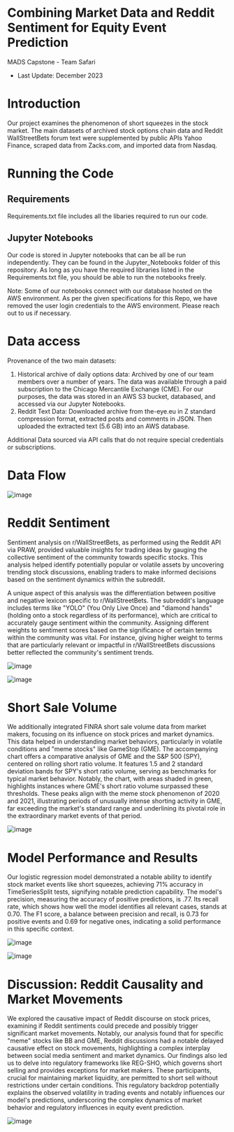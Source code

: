 # Combining Market Data and Reddit Sentiment for Equity Event Prediction 
MADS Capstone - Team Safari
- Last Update: December 2023

# Introduction
Our project examines the phenomenon of short squeezes in the stock market.  The main datasets of archived stock options chain data and Reddit WallStreetBets forum text were supplemented by public APIs Yahoo Finance, scraped data from Zacks.com, and imported data from Nasdaq. 

# Running the Code

## Requirements
Requirements.txt file includes all the libaries required to run our code.

## Jupyter Notebooks
Our code is stored in Jupyter notebooks that can be all be run independently.  They can be found in the Jupyter_Notebooks folder of this repository.  As long as you have the required libraries listed in the Requirements.txt file, you should be able to run the notebooks freely.

Note: Some of our notebooks connect with our database hosted on the AWS environment.  As per the given specifications for this Repo, we have removed the user login credentials to the AWS environment.  Please reach out to us if necessary. 

# Data access
Provenance of the two main datasets:
1. Historical archive of daily options data: Archived by one of our team members over a number of years. The data was available through a paid subscription to the Chicago Mercantile Exchange (CME).  For our purposes, the data was stored in an AWS S3 bucket, databased, and accessed via our Jupyter Notebooks. 
2. Reddit Text Data: Downloaded archive from the-eye.eu in Z standard compression format, extracted posts and comments in JSON. Then uploaded the extracted text (5.6 GB) into an AWS database.

Additional Data sourced via API calls that do not require special credentials or subscriptions.

# Data Flow
![image](https://github.com/erickts643/SIADS_Capstone_Group17/assets/127133109/c66b33f2-4f0c-4fe5-a181-82a69d7389c1)


# Reddit Sentiment
Sentiment analysis on r/WallStreetBets, as performed using the Reddit API via PRAW, provided valuable insights for trading ideas by gauging the collective sentiment of the community towards specific stocks. This analysis helped identify potentially popular or volatile assets by uncovering trending stock discussions, enabling traders to make informed decisions based on the sentiment dynamics within the subreddit.

A unique aspect of this analysis was the differentiation between positive and negative lexicon specific to r/WallStreetBets. The subreddit's language includes terms like "YOLO" (You Only Live Once) and "diamond hands" (holding onto a stock regardless of its performance), which are critical to accurately gauge sentiment within the community. Assigning different weights to sentiment scores based on the significance of certain terms within the community was vital. For instance, giving higher weight to terms that are particularly relevant or impactful in r/WallStreetBets discussions better reflected the community's sentiment trends.

![image](https://github.com/erickts643/SIADS_Capstone_Group17/assets/127133109/467b9900-4e03-4b88-8ebb-468a7e1a409f)


![image](https://github.com/erickts643/SIADS_Capstone_Group17/assets/127133109/c15543c1-1318-4323-969e-62a5dd36bc73)


# Short Sale Volume
We additionally integrated FINRA short sale volume data from market makers, focusing on its influence on stock prices and market dynamics. This data helped in understanding market behaviors, particularly in volatile conditions and "meme stocks" like GameStop (GME). The accompanying chart offers a comparative analysis of GME and the S&P 500 (SPY), centered on rolling short ratio volume. It features 1.5 and 2 standard deviation bands for SPY's short ratio volume, serving as benchmarks for typical market behavior. Notably, the chart, with areas shaded in green, highlights instances where GME's short ratio volume surpassed these thresholds. These peaks align with the meme stock phenomenon of 2020 and 2021, illustrating periods of unusually intense shorting activity in GME, far exceeding the market's standard range and underlining its pivotal role in the extraordinary market events of that period.

![image](https://github.com/erickts643/SIADS_Capstone_Group17/assets/127133109/64fb2177-e411-442a-97ed-9913a2612579)



# Model Performance and Results
Our logistic regression model demonstrated a notable ability to identify stock market events like short squeezes, achieving 71% accuracy in TimeSeriesSplit tests, signifying notable prediction capability. The model's precision, measuring the accuracy of positive predictions, is .77. Its recall rate, which shows how well the model identifies all relevant cases, stands at 0.70. The F1 score, a balance between precision and recall, is 0.73 for positive events and 0.69 for negative ones, indicating a solid performance in this specific context.

![image](https://github.com/erickts643/SIADS_Capstone_Group17/assets/127133109/e6f5f35d-b2db-422c-85ca-5dfdea500f10)

![image](https://github.com/erickts643/SIADS_Capstone_Group17/assets/127133109/bb853e60-aabd-49cd-8a8a-955a68b7aa2c)


# Discussion: Reddit Causality and Market Movements
We explored the causative impact of Reddit discourse on stock prices, examining if Reddit sentiments could precede and possibly trigger significant market movements. Notably, our analysis found that for specific "meme" stocks like BB and GME, Reddit discussions had a notable delayed causative effect on stock movements, highlighting a complex interplay between social media sentiment and market dynamics. Our findings also led us to delve into regulatory frameworks like REG-SHO, which governs short selling and provides exceptions for market makers. These participants, crucial for maintaining market liquidity, are permitted to short sell without restrictions under certain conditions. This regulatory backdrop potentially explains the observed volatility in trading events and notably influences our model's predictions, underscoring the complex dynamics of market behavior and regulatory influences in equity event prediction.

![image](https://github.com/erickts643/SIADS_Capstone_Group17/assets/127133109/b9e24acd-4333-49e1-a71c-eb23e990502f)
